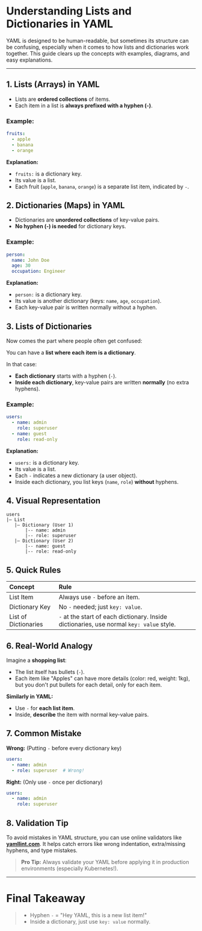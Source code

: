 # Understanding Lists and Dictionaries in YAML

YAML is designed to be human-readable, but sometimes its structure can be confusing, especially when it comes to how lists and dictionaries work together. This guide clears up the concepts with examples, diagrams, and easy explanations.

---

## 1. Lists (Arrays) in YAML

- Lists are **ordered collections** of items.
- Each item in a list is **always prefixed with a hyphen (-)**.

### Example:

```yaml
fruits:
  - apple
  - banana
  - orange
```

**Explanation:**
- `fruits:` is a dictionary key.
- Its value is a list.
- Each fruit (`apple`, `banana`, `orange`) is a separate list item, indicated by `-`.


## 2. Dictionaries (Maps) in YAML

- Dictionaries are **unordered collections** of key-value pairs.
- **No hyphen (-) is needed** for dictionary keys.

### Example:

```yaml
person:
  name: John Doe
  age: 30
  occupation: Engineer
```

**Explanation:**
- `person:` is a dictionary key.
- Its value is another dictionary (keys: `name`, `age`, `occupation`).
- Each key-value pair is written normally without a hyphen.


## 3. Lists of Dictionaries

Now comes the part where people often get confused:

You can have a **list where each item is a dictionary**.

In that case:
- **Each dictionary** starts with a hyphen (`-`).
- **Inside each dictionary**, key-value pairs are written **normally** (no extra hyphens).

### Example:

```yaml
users:
  - name: admin
    role: superuser
  - name: guest
    role: read-only
```

**Explanation:**
- `users:` is a dictionary key.
- Its value is a list.
- Each `-` indicates a new dictionary (a user object).
- Inside each dictionary, you list keys (`name`, `role`) **without** hyphens.


## 4. Visual Representation

```
users
|— List
   |— Dictionary (User 1)
       |-- name: admin
       |-- role: superuser
   |— Dictionary (User 2)
       |-- name: guest
       |-- role: read-only
```


## 5. Quick Rules

| Concept | Rule |
|:---|:---|
| List Item | Always use `-` before an item. |
| Dictionary Key | No `-` needed; just `key: value`. |
| List of Dictionaries | `-` at the start of each dictionary. Inside dictionaries, use normal `key: value` style. |


## 6. Real-World Analogy

Imagine a **shopping list**:

- The list itself has bullets (`-`).
- Each item like "Apples" can have more details (color: red, weight: 1kg), but you don't put bullets for each detail, only for each item.

**Similarly in YAML:**
- Use `-` for **each list item**.
- Inside, **describe** the item with normal key-value pairs.


## 7. Common Mistake

**Wrong:** (Putting `-` before every dictionary key)

```yaml
users:
  - name: admin
  - role: superuser  # Wrong!
```

**Right:** (Only use `-` once per dictionary)

```yaml
users:
  - name: admin
    role: superuser
```


## 8. Validation Tip

To avoid mistakes in YAML structure, you can use online validators like [**yamllint.com**](https://www.yamllint.com/).
It helps catch errors like wrong indentation, extra/missing hyphens, and type mistakes.

> **Pro Tip:** Always validate your YAML before applying it in production environments (especially Kubernetes!).


---

# Final Takeaway

> - Hyphen `-` = "Hey YAML, this is a new list item!"
> - Inside a dictionary, just use `key: value` normally.


